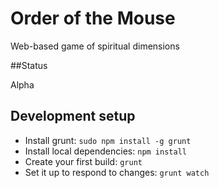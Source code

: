 # Order of the Mouse
Web-based game of spiritual dimensions

##Status

Alpha

## Development setup
* Install grunt: ```sudo npm install -g grunt```
* Install local dependencies: ```npm install```
* Create your first build: ```grunt```
* Set it up to respond to changes: ```grunt watch```
